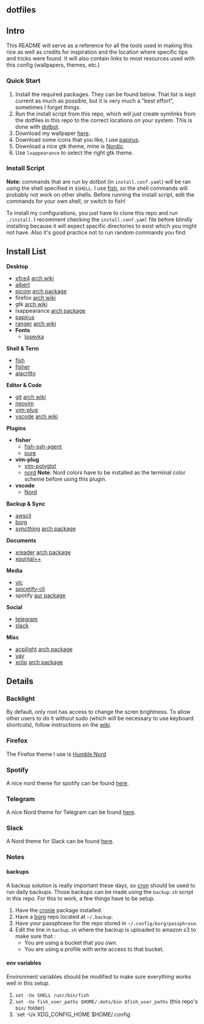 ## dotfiles

## Intro

This README will serve as a reference for all the tools used in making this rice as well
as credits for inspiration and the location where specific tips and tricks were found. It
will also contain links to most resources used with this config (wallpapers, themes, etc.)

### Quick Start

1. Install the required packages. They can be found below. That list is kept current as
   much as possible, but it is very much a "best effort", sometimes I forget things.
2. Run the install script from this repo, which will just create symlinks from the dotfiles
   in this repo to the correct locations on your system. This is done with
   [dotbot](https://git.io/dotbot).
3. Download my wallpaper [here](https://www.reddit.com/r/wallpapers/comments/ebvk0q/rocket_launch_1920x1080/).
4. Download some icons that you like, I use
   [papirus](https://github.com/PapirusDevelopmentTeam/papirus-icon-theme/).
5. Download a nice gtk theme, mine is [Nordic](https://github.com/EliverLara/Nordic).
6. Use `lxappearance` to select the right gtk theme.

### Install Script

**Note:** commands that are run by dotbot (in `install.conf.yaml`)
will be ran using the shell specified in `$SHELL`. I use [fish](https://fishshell.com), so the
shell commands will probably not work on other shells. Before running the install script,
edit the commands for your own shell, or switch to fish!

To install my configurations, you just have to clone this repo and run `./install`. I
recomment checking the `install.conf.yaml` file before blindly installing because it
will expect specific directories to exist which you might not have. Also it's good
practice not to run random commands you find.

## Install List

**Desktop**

- [xfce4](https://xfce.org/) [arch wiki](https://wiki.archlinux.org/index.php/Xfce)
- [albert](https://albertlauncher.github.io/)
- [picom](https://github.com/yshui/picom) [arch package](https://www.archlinux.org/packages/community/x86_64/picom/)
- firefox [arch wiki](https://wiki.archlinux.org/index.php/Firefox)
- gtk [arch wiki](https://wiki.archlinux.org/index.php/GTK)
- lxappearance [arch package](https://www.archlinux.org/packages/community/x86_64/lxappearance/)
- [papirus](https://github.com/PapirusDevelopmentTeam/papirus-icon-theme/)
- [ranger](https://ranger.github.io/) [arch wiki](https://wiki.archlinux.org/index.php/Ranger)
- **Fonts**
  - [Iosevka](https://typeof.net/Iosevka/)

**Shell & Term**

- [fish](https://fishshell.com)
- [fisher](https://github.com/jorgebucaran/fisher)
- [alacritty](https://github.com/jwilm/alacritty)

**Editor & Code**

- [git](https://github.com/git/git) [arch wiki](https://wiki.archlinux.org/index.php/Git)
- [neovim](https://github.com/neovim/neovim)
- [vim-plug](https://github.com/junegunn/vim-plug)
- [vscode](https://github.com/microsoft/vscode) [arch wiki](https://wiki.archlinux.org/index.php/Visual_Studio_Code)

**Plugins**

- **fisher**
  - [fish-ssh-agent](https://github.com/danhper/fish-ssh-agent)
  - [pure](https://github.com/rafaelrinaldi/pure)
- **vim-plug**
  - [vim-polyglot](https://github.com/sheerun/vim-polyglot)
  - [nord](https://www.nordtheme.com/docs/ports/vim/installation)
    **Note**: Nord colors have to be installed as the terminal color scheme before using this plugin.
- **vscode**
  - [Nord](https://marketplace.visualstudio.com/items?itemName=arcticicestudio.nord-visual-studio-code)

**Backup & Sync**

- [awscli](https://github.com/aws/aws-cli)
- [borg](https://github.com/borgbackup/borg)
- [syncthing](https://github.com/syncthing/syncthing) [arch package](https://www.archlinux.org/packages/community/x86_64/syncthing/)

**Documents**

- [xreader](https://github.com/linuxmint/xreader/) [arch package](https://www.archlinux.org/packages/community/x86_64/xreader/)
- [xournal++](https://github.com/xournalpp/xournalpp)

**Media**

- [vlc](https://www.videolan.org/vlc/)
- [spicetify-cli](https://github.com/khanhas/spicetify-cli)
- spotify [aur package](https://aur.archlinux.org/packages/spotify/)

**Social**

- [telegram](https://telegram.org/)
- [slack](https://slack.com/)

**Misc**

- [acpilight](https://gitlab.com/wavexx/acpilight) [arch package](https://www.archlinux.org/packages/community/any/acpilight/)
- [yay](https://github.com/Jguer/yay)
- [xclip](https://github.com/astrand/xclip) [arch package](https://www.archlinux.org/packages/extra/x86_64/xclip/)

## Details

### Backlight

By default, only root has access to change the scren brightness. To allow other users to do it without sudo (which will be
necessary to use keyboard shortcuts), follow instructions on the [wiki](https://wiki.archlinux.org/index.php/Backlight#ACPI).

### Firefox

The Firefox theme I use is [Humble Nord](https://addons.mozilla.org/en-US/firefox/addon/humble-nord/)

### Spotify

A nice nord theme for spotify can be found [here](https://github.com/morpheusthewhite/spicetify-themes/tree/master/Nord).

### Telegram

A nice Nord theme for Telegram can be found [here](https://github.com/gilbertw1/telegram-nord-theme).

### Slack

A Nord theme for Slack can be found [here](https://www.nordtheme.com/docs/ports/slack/installation).

### Notes

#### backups

A backup solution is really important these days, so [cron](https://wiki.archlinux.org/index.php/Cron)
should be used to run daily backups. Those backups can be made using the `backup.sh` script
in this repo. For this to work, a few things have to be setup.

1. Have the [cronie](https://www.archlinux.org/packages/?name=cronie) package installed.
2. Have a [borg](https://borgbackup.readthedocs.io/en/stable/index.html) repo located at `~/.backup`.
3. Have your passphrase for the repo stored in `~/.config/borg/passphrase`.
4. Edit the line in `backup.sh` where the backup is uploaded to amazon s3 to make sure that :
   - You are using a bucket that you own.
   - You are using a profile with write access to that bucket.

#### env variables

Environment variables should be modified to make sure everything works well in this setup.

1. `set -Ux SHELL /usr/bin/fish`
2. `set -Ux fish_user_paths $HOME/.dots/bin $fish_user_paths` (this repo's `bin/` folder)
3. `set -Ux XDG_CONFIG_HOME \$HOME/.config
